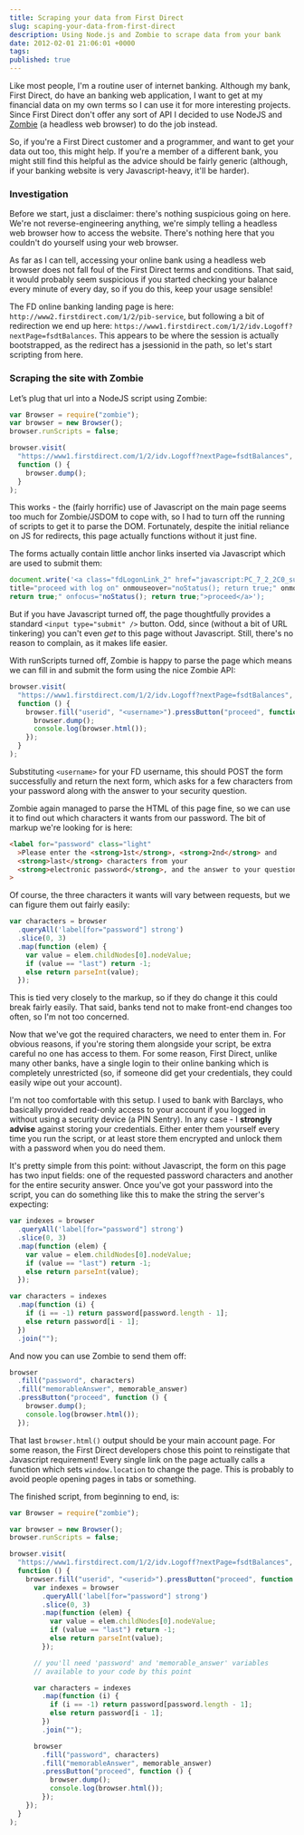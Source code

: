 ```yaml
---
title: Scraping your data from First Direct
slug: scaping-your-data-from-first-direct
description: Using Node.js and Zombie to scrape data from your bank
date: 2012-02-01 21:06:01 +0000
tags:
published: true
---
```


Like most people, I'm a routine user of internet banking. Although my bank, First Direct, do have an banking web application, I want to get at my financial data on my own terms so I can use it for more interesting projects. Since First Direct don't offer any sort of API I decided to use NodeJS and <a href='https://zombie.labnotes.org/'>Zombie</a> (a headless web browser) to do the job instead.

So, if you're a First Direct customer and a programmer, and want to get your data out too, this might help. If you're a member of a different bank, you might still find this helpful as the advice should be fairly generic (although, if your banking website is very Javascript-heavy, it'll be harder).

<!-- more -->

### Investigation

Before we start, just a disclaimer: there's nothing suspicious going on here. We're not reverse-engineering anything, we're simply telling a headless web browser how to access the website. There's nothing here that you couldn't do yourself using your web browser.

As far as I can tell, accessing your online bank using a headless web browser does not fall foul of the First Direct terms and conditions. That said, it would probably seem suspicious if you started checking your balance every minute of every day, so if you do this, keep your usage sensible!

The FD online banking landing page is here: `http://www2.firstdirect.com/1/2/pib-service`, but following a bit of redirection we end up here: `https://www1.firstdirect.com/1/2/idv.Logoff?nextPage=fsdtBalances`. This appears to be where the session is actually bootstrapped, as the redirect has a jsessionid in the path, so let's start scripting from here.

### Scraping the site with Zombie

Let’s plug that url into a NodeJS script using Zombie:

```javascript
var Browser = require("zombie");
var browser = new Browser();
browser.runScripts = false;

browser.visit(
  "https://www1.firstdirect.com/1/2/idv.Logoff?nextPage=fsdtBalances",
  function () {
    browser.dump();
  }
);
```

This works - the (fairly horrific) use of Javascript on the main page seems too much for Zombie/JSDOM to cope with, so I had to turn off the running of scripts to get it to parse the DOM. Fortunately, despite the initial reliance on JS for redirects, this page actually functions without it just fine.

The forms actually contain little anchor links inserted via Javascript which are used to submit them:

```javascript
document.write('<a class="fdLogonLink_2" href="javascript:PC_7_2_2C0_submitData()"
title="proceed with log on" onmouseover="noStatus(); return true;" onmousedown="noStatus();
return true;" onfocus="noStatus(); return true;">proceed</a>');
```

But if you have Javascript turned off, the page thoughtfully provides a standard `<input type="submit" />` button. Odd, since (without a bit of URL tinkering) you can't even _get_ to this page without Javascript. Still, there's no reason to complain, as it makes life easier.

With runScripts turned off, Zombie is happy to parse the page which means we can fill in and submit the form using the nice Zombie API:

```javascript
browser.visit(
  "https://www1.firstdirect.com/1/2/idv.Logoff?nextPage=fsdtBalances",
  function () {
    browser.fill("userid", "<username>").pressButton("proceed", function () {
      browser.dump();
      console.log(browser.html());
    });
  }
);
```

Substituting `<username>` for your FD username, this should POST the form successfully and return the next form, which asks for a few characters from your password along with the answer to your security question.

Zombie again managed to parse the HTML of this page fine, so we can use it to find out which characters it wants from our password. The bit of markup we're looking for is here:

```html
<label for="password" class="light"
  >Please enter the <strong>1st</strong>, <strong>2nd</strong> and
  <strong>last</strong> characters from your
  <strong>electronic password</strong>, and the answer to your question.</label
>
```

Of course, the three characters it wants will vary between requests, but we can figure them out fairly easily:

```javascript
var characters = browser
  .queryAll('label[for="password"] strong')
  .slice(0, 3)
  .map(function (elem) {
    var value = elem.childNodes[0].nodeValue;
    if (value == "last") return -1;
    else return parseInt(value);
  });
```

This is tied very closely to the markup, so if they do change it this could break fairly easily. That said, banks tend not to make front-end changes too often, so I'm not too concerned.

Now that we've got the required characters, we need to enter them in. For obvious reasons, if you're storing them alongside your script, be extra careful no one has access to them. For some reason, First Direct, unlike many other banks, have a single login to their online banking which is completely unrestricted (so, if someone did get your credentials, they could easily wipe out your account).

I'm not too comfortable with this setup. I used to bank with Barclays, who basically provided read-only access to your account if you logged in without using a security device (a PIN Sentry). In any case - I **strongly advise** against storing your credentials. Either enter them yourself every time you run the script, or at least store them encrypted and unlock them with a password when you do need them.

It's pretty simple from this point: without Javascript, the form on this page has two input fields: one of the requested password characters and another for the entire security answer. Once you've got your password into the script, you can do something like this to make the string the server's expecting:

```javascript
var indexes = browser
  .queryAll('label[for="password"] strong')
  .slice(0, 3)
  .map(function (elem) {
    var value = elem.childNodes[0].nodeValue;
    if (value == "last") return -1;
    else return parseInt(value);
  });

var characters = indexes
  .map(function (i) {
    if (i == -1) return password[password.length - 1];
    else return password[i - 1];
  })
  .join("");
```

And now you can use Zombie to send them off:

```javascript
browser
  .fill("password", characters)
  .fill("memorableAnswer", memorable_answer)
  .pressButton("proceed", function () {
    browser.dump();
    console.log(browser.html());
  });
```

That last `browser.html()` output should be your main account page. For some reason, the First Direct developers chose this point to reinstigate that Javascript requirement! Every single link on the page actually calls a function which sets `window.location` to change the page. This is probably to avoid people opening pages in tabs or something.

The finished script, from beginning to end, is:

```javascript
var Browser = require("zombie");

var browser = new Browser();
browser.runScripts = false;

browser.visit(
  "https://www1.firstdirect.com/1/2/idv.Logoff?nextPage=fsdtBalances",
  function () {
    browser.fill("userid", "<userid>").pressButton("proceed", function () {
      var indexes = browser
        .queryAll('label[for="password"] strong')
        .slice(0, 3)
        .map(function (elem) {
          var value = elem.childNodes[0].nodeValue;
          if (value == "last") return -1;
          else return parseInt(value);
        });

      // you'll need 'password' and 'memorable_answer' variables
      // available to your code by this point

      var characters = indexes
        .map(function (i) {
          if (i == -1) return password[password.length - 1];
          else return password[i - 1];
        })
        .join("");

      browser
        .fill("password", characters)
        .fill("memorableAnswer", memorable_answer)
        .pressButton("proceed", function () {
          browser.dump();
          console.log(browser.html());
        });
    });
  }
);
```
